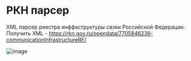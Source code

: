 # РКН парсер
XML парсер реестра инффаструктуры свзяи Российской Федерации.  
Получить XML - https://rkn.gov.ru/opendata/7705846236-communicationInfrastructureRF/

![image](https://user-images.githubusercontent.com/82217739/121319741-2d832e00-c915-11eb-8c5c-9eb97bdd0671.png)
